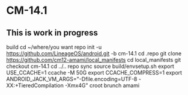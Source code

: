 # CM-14.1

## This is work in progress

build 
cd ~/where/you want
repo init -u https://github.com/LineageOS/android.git -b cm-14.1
cd .repo
git clone https://github.com/cm12-amami/local_manifests 
cd local_manifests 
git checkout cm-14.1 
cd ../.. 
repo sync
source build/envsetup.sh
export USE_CCACHE=1
ccache -M 50G
export CCACHE_COMPRESS=1
export ANDROID_JACK_VM_ARGS="-Dfile.encoding=UTF-8 -XX:+TieredCompilation -Xmx4G"
croot
brunch amami






